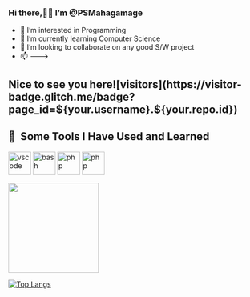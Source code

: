 
### Hi there,👋👋 I’m @PSMahagamage

+ 👀 I’m interested in Programming 
+ 🌱 I’m currently learning Computer Science
+ 💞️ I’m looking to collaborate on any good S/W project
+ 📫 --->

<h2> Nice to see you here![visitors](https://visitor-badge.glitch.me/badge?page_id=${your.username}.${your.repo.id})

<h2> 🚀 &nbsp;Some Tools I Have Used and Learned</h2>
  <p align="left">
    <img src="https://cdn.jsdelivr.net/gh/devicons/devicon/icons/vscode/vscode-original.svg" alt="vscode" width="45" height="45"/>
    <img src="https://cdn.jsdelivr.net/gh/devicons/devicon/icons/bash/bash-original.svg" alt="bash" width="45" height="45"/>
    <img src="https://cdn.jsdelivr.net/gh/devicons/devicon/icons/php/php-original.svg" alt="php" width="45" height="45"/>
    <img src="https://cdn.jsdelivr.net/gh/devicons/devicon/icons/c/c-original.svg" alt="php" width="45" height="45"/>         
  </p>

<img height="180em" src="https://github-readme-stats.vercel.app/api?username=PSMahagamage&show_icons=true&hide_border=true&&count_private=true&include_all_commits=true" />

[![Top Langs](https://github-readme-stats.vercel.app/api/top-langs/?username=PSMahagamage&layout=compact)](https://github.com/anuraghazra/github-readme-stats)
